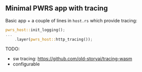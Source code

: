## Minimal PWRS app with tracing

Basic app + a couple of lines in `host.rs` which provide tracing:
```rust
pwrs_host::init_logging();
...
    .layer(pwrs_host::http_tracing());
```

TODO:
* sw tracing: https://github.com/old-storyai/tracing-wasm
* configurable
